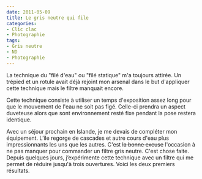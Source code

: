 ```yaml
---
date: 2011-05-09
title: Le gris neutre qui file
categories:
- Clic clac
- Photographie
tags:
- Gris neutre
- ND
- Photographie
---
```

La technique du "filé d'eau" ou "filé statique" m'a toujours attirée. Un trépied et un rotule avait déjà rejoint mon arsenal dans le but d'appliquer cette technique mais le filtre manquait encore.

Cette technique consiste à utiliser un temps d'exposition assez long pour que le mouvement de l'eau ne soit pas figé. Celle-ci prendra un aspect duveteuse alors que sont environnement resté fixe pendant la pose restera identique.

<!--more-->

Avec un séjour prochain en Islande, je me devais de compléter mon équipement. L’ile regorge de cascades et autre cours d'eau plus impressionnants les uns que les autres. C'est <del>la bonne excuse</del> l'occasion à ne pas manquer pour commander un filtre gris neutre.
C'est chose faite. Depuis quelques jours, j’expérimente cette technique avec un filtre qui me permet de réduire jusqu'à trois ouvertures.
Voici les deux premiers résultats.
